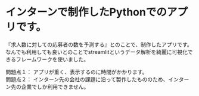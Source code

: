 # インターンで制作したPythonでのアプリです。

『求人数に対しての応募者の数を予測する』とのことで、制作したアプリです。なんでも利用しても良いとのことでstreamlitというデータ解析を綺麗に可視化できるフレームワークを使いました。

問題点１： アプリが重く、表示するのに時間がかかります。<br>
問題点２： インターン先の会社の課題に沿って製作したもののため、インターン先の企業でしか利用できません。
